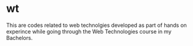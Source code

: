 # wt

This are codes related to web technolgies developed as part of hands on experince while going through the Web Technologies course in my Bachelors.
